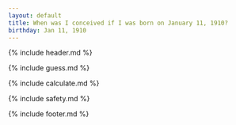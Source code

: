 ```yaml
---
layout: default
title: When was I conceived if I was born on January 11, 1910?
birthday: Jan 11, 1910
---
```


{% include header.md %}

{% include guess.md %}

{% include calculate.md %}

{% include safety.md %}

{% include footer.md %}



